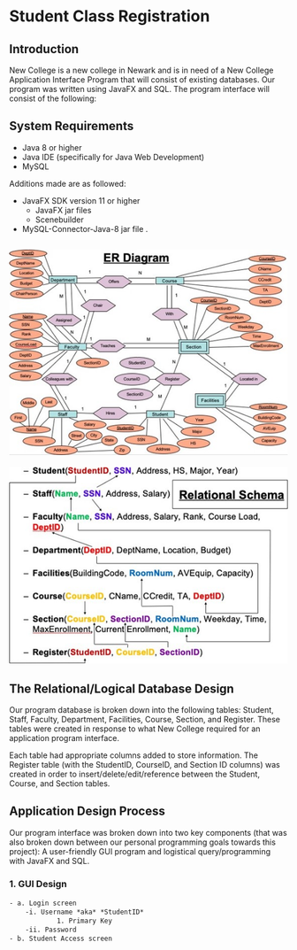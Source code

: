 # Student Class Registration

## Introduction

New College is a new college in Newark and is in need of a New College Application Interface Program that will consist of existing databases. Our program was written using JavaFX and SQL. The program interface will consist of the following:

## System Requirements

- Java 8 or higher
- Java IDE (specifically for Java Web Development)
- MySQL

Additions made are as followed:

- JavaFX SDK version 11 or higher
  - JavaFX jar files
  - Scenebuilder
- MySQL-Connector-Java-8 jar file .

## ![](images/er-diagram.png)

![](images/relational-schema.png)

## The Relational/Logical Database Design

Our program database is broken down into the following tables: Student, Staff, Faculty, Department, Facilities, Course, Section, and Register. These tables were created in response to what New College required for an application program interface.

Each table had appropriate columns added to store information. The Register table (with the StudentID, CourseID, and Section ID columns) was created in order to
insert/delete/edit/reference between the Student, Course, and Section tables.

## Application Design Process

Our program interface was broken down into two key components (that was also broken down between our personal programming goals towards this project): A user-friendly GUI program and logistical query/programming with JavaFX and SQL.

### 1. GUI Design

    - a. Login screen
        -i. Username *aka* *StudentID*
                1. Primary Key
        -ii. Password
    - b. Student Access screen
